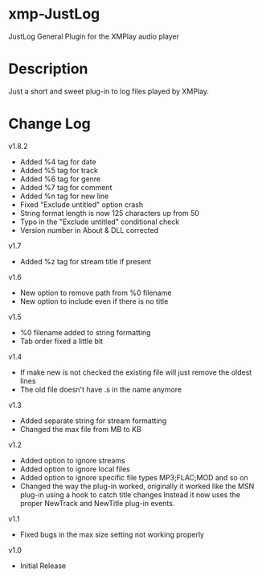 # xmp-JustLog
JustLog General Plugin for the XMPlay audio player

# Description
Just a short and sweet plug-in to log files played by XMPlay.

# Change Log
v1.8.2
- Added %4 tag for date
- Added %5 tag for track
- Added %6 tag for genre
- Added %7 tag for comment
- Added %n tag for new line
- Fixed "Exclude untitled" option crash
- String format length is now 125 characters up from 50
- Typo in the "Exclude untitled" conditional check
- Version number in About & DLL corrected

v1.7
- Added %z tag for stream title if present

v1.6
- New option to remove path from %0 filename
- New option to include even if there is no title

v1.5
- %0 filename added to string formatting
- Tab order fixed a little bit

v1.4
- If make new is not checked the existing file will just remove the oldest lines
- The old file doesn't have .s in the name anymore

v1.3
- Added separate string for stream formatting
- Changed the max file from MB to KB
  
v1.2
- Added option to ignore streams
- Added option to ignore local files
- Added option to ignore specific file types MP3;FLAC;MOD and so on
- Changed the way the plug-in worked, originally it worked like the MSN plug-in using a hook to catch title changes
  Instead it now uses the proper NewTrack and NewTitle plug-in events.

v1.1
- Fixed bugs in the max size setting not working properly

v1.0
- Initial Release
